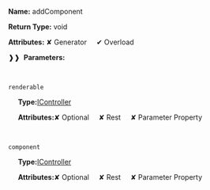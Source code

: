 **Name:** addComponent

**Return Type:** void

**Attributes:** ✘ Generator&nbsp;&nbsp;&nbsp;&nbsp;&nbsp;✔ Overload

❱❱&nbsp;&nbsp;**Parameters:**

&nbsp;&nbsp;&nbsp;&nbsp;&nbsp;
```
renderable
```

&nbsp;&nbsp;&nbsp;&nbsp;&nbsp;**Type:**[IController](https://gitbook-18.gitbook.io/au//runtime/lifecycle/interfaces/icontroller)

&nbsp;&nbsp;&nbsp;&nbsp;&nbsp;**Attributes:**✘ Optional&nbsp;&nbsp;&nbsp;&nbsp;&nbsp;✘ Rest&nbsp;&nbsp;&nbsp;&nbsp;&nbsp;✘ Parameter Property

&nbsp;&nbsp;&nbsp;&nbsp;&nbsp;
```
component
```

&nbsp;&nbsp;&nbsp;&nbsp;&nbsp;**Type:**[IController](https://gitbook-18.gitbook.io/au//runtime/lifecycle/interfaces/icontroller)

&nbsp;&nbsp;&nbsp;&nbsp;&nbsp;**Attributes:**✘ Optional&nbsp;&nbsp;&nbsp;&nbsp;&nbsp;✘ Rest&nbsp;&nbsp;&nbsp;&nbsp;&nbsp;✘ Parameter Property

